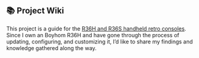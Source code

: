 ## 📚 Project Wiki
This project is a guide for the [R36H and R36S handheld retro consoles](https://github.com/smartin77/retro-gaming-consoles-r36/wiki).  
Since I own an Boyhom R36H and have gone through the process of updating, configuring, and customizing it, I’d like to share my findings and knowledge gathered along the way.
